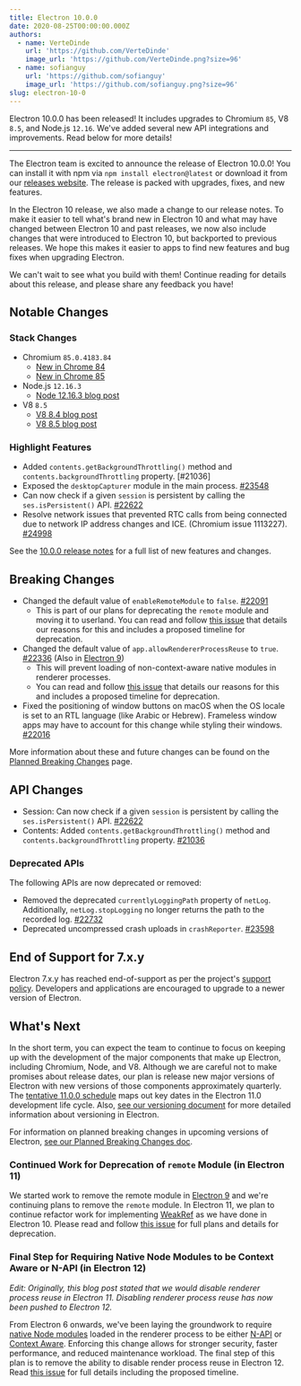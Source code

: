 ```yaml
---
title: Electron 10.0.0
date: 2020-08-25T00:00:00.000Z
authors:
  - name: VerteDinde
    url: 'https://github.com/VerteDinde'
    image_url: 'https://github.com/VerteDinde.png?size=96'
  - name: sofianguy
    url: 'https://github.com/sofianguy'
    image_url: 'https://github.com/sofianguy.png?size=96'
slug: electron-10-0
---
```


Electron 10.0.0 has been released! It includes upgrades to Chromium `85`, V8 `8.5`, and Node.js `12.16`. We've added several new API integrations and improvements. Read below for more details!

---

The Electron team is excited to announce the release of Electron 10.0.0! You can install it with npm via `npm install electron@latest` or download it from our [releases website](https://electronjs.org/releases/stable). The release is packed with upgrades, fixes, and new features.

In the Electron 10 release, we also made a change to our release notes. To make it easier to tell what's brand new in Electron 10 and what may have changed between Electron 10 and past releases, we now also include changes that were introduced to Electron 10, but backported to previous releases. We hope this makes it easier to apps to find new features and bug fixes when upgrading Electron.

We can't wait to see what you build with them! Continue reading for details about this release, and please share any feedback you have!

## Notable Changes

### Stack Changes

- Chromium `85.0.4183.84`
  - [New in Chrome 84](https://developers.google.com/web/updates/2020/07/nic84)
  - [New in Chrome 85](https://chromereleases.googleblog.com/2020/08/stable-channel-update-for-desktop_25.html)
- Node.js `12.16.3`
  - [Node 12.16.3 blog post](https://nodejs.org/en/blog/release/v12.16.3/)
- V8 `8.5`
  - [V8 8.4 blog post](https://v8.dev/blog/v8-release-84)
  - [V8 8.5 blog post](https://v8.dev/blog/v8-release-85)

### Highlight Features

- Added `contents.getBackgroundThrottling()` method and `contents.backgroundThrottling` property. [#21036]
- Exposed the `desktopCapturer` module in the main process. [#23548](https://github.com/electron/electron/pull/23548)
- Can now check if a given `session` is persistent by calling the `ses.isPersistent()` API. [#22622](https://github.com/electron/electron/pull/22622)
- Resolve network issues that prevented RTC calls from being connected due to network IP address changes and ICE. (Chromium issue 1113227). [#24998](https://github.com/electron/electron/pull/24998)

See the [10.0.0 release notes](https://github.com/electron/electron/releases/tag/v10.0.0) for a full list of new features and changes.

## Breaking Changes

- Changed the default value of `enableRemoteModule` to `false`. [#22091](https://github.com/electron/electron/pull/22091)
  - This is part of our plans for deprecating the `remote` module and moving it to userland. You can read and follow [this issue](https://github.com/electron/electron/issues/21408) that details our reasons for this and includes a proposed timeline for deprecation.
- Changed the default value of `app.allowRendererProcessReuse` to `true`. [#22336](https://github.com/electron/electron/pull/22336) (Also in [Electron 9](https://github.com/electron/electron/pull/22401))
  - This will prevent loading of non-context-aware native modules in renderer processes.
  - You can read and follow [this issue](https://github.com/electron/electron/issues/18397) that details our reasons for this and includes a proposed timeline for deprecation.
- Fixed the positioning of window buttons on macOS when the OS locale is set to an RTL language (like Arabic or Hebrew). Frameless window apps may have to account for this change while styling their windows. [#22016](https://github.com/electron/electron/pull/22016)

More information about these and future changes can be found on the [Planned Breaking Changes](https://github.com/electron/electron/blob/master/docs/breaking-changes.md) page.

## API Changes

- Session: Can now check if a given `session` is persistent by calling the `ses.isPersistent()` API. [#22622](https://github.com/electron/electron/pull/22622)
- Contents: Added `contents.getBackgroundThrottling()` method and `contents.backgroundThrottling` property. [#21036](https://github.com/electron/electron/pull/21036)

### Deprecated APIs

The following APIs are now deprecated or removed:

- Removed the deprecated `currentlyLoggingPath` property of `netLog`. Additionally, `netLog.stopLogging` no longer returns the path to the recorded log. [#22732](https://github.com/electron/electron/pull/22732)
- Deprecated uncompressed crash uploads in `crashReporter`. [#23598](https://github.com/electron/electron/pull/23598)

## End of Support for 7.x.y

Electron 7.x.y has reached end-of-support as per the project's [support policy](https://electronjs.org/docs/tutorial/support#supported-versions). Developers and applications are encouraged to upgrade to a newer version of Electron.

## What's Next

In the short term, you can expect the team to continue to focus on keeping up with the development of the major components that make up Electron, including Chromium, Node, and V8. Although we are careful not to make promises about release dates, our plan is release new major versions of Electron with new versions of those components approximately quarterly. The [tentative 11.0.0 schedule](https://electronjs.org/docs/tutorial/electron-timelines) maps out key dates in the Electron 11.0 development life cycle. Also, [see our versioning document](https://electronjs.org/docs/tutorial/electron-versioning) for more detailed information about versioning in Electron.

For information on planned breaking changes in upcoming versions of Electron, [see our Planned Breaking Changes doc](https://github.com/electron/electron/blob/master/docs/breaking-changes.md).

### Continued Work for Deprecation of `remote` Module (in Electron 11)

We started work to remove the remote module in [Electron 9](https://www.electronjs.org/blog/electron-9-0) and we're continuing plans to remove the `remote` module. In Electron 11, we plan to continue refactor work for implementing [WeakRef](https://v8.dev/features/weak-references) as we have done in Electron 10. Please read and follow [this issue](https://github.com/electron/electron/issues/21408) for full plans and details for deprecation.

### Final Step for Requiring Native Node Modules to be Context Aware or N-API (in Electron 12)

_Edit: Originally, this blog post stated that we would disable renderer process reuse in Electron 11. Disabling renderer process reuse has now been pushed to Electron 12._

From Electron 6 onwards, we've been laying the groundwork to require [native Node modules](https://nodejs.org/api/addons.html) loaded in the renderer process to be either [N-API](https://nodejs.org/api/n-api.html) or [Context Aware](https://nodejs.org/api/addons.html#addons_context_aware_addons). Enforcing this change allows for stronger security, faster performance, and reduced maintenance workload. The final step of this plan is to remove the ability to disable render process reuse in Electron 12. Read [this issue](https://github.com/electron/electron/issues/18397) for full details including the proposed timeline.
